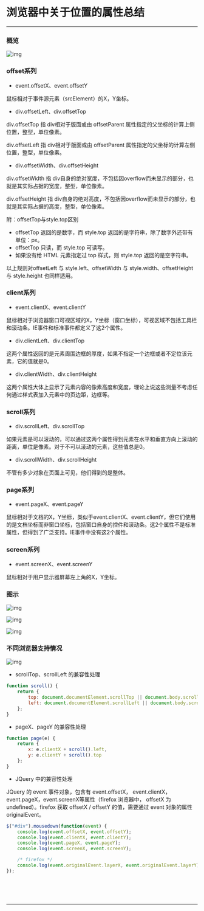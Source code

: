 # 浏览器中关于位置的属性总结

---

### 概览

![img](images/1550146566572.webp)

### offset系列

* event.offsetX、event.offsetY

鼠标相对于事件源元素（srcElement）的X，Y坐标。

* div.offsetLeft、div.offsetTop

div.offsetTop 指 div相对于版面或由 offsetParent 属性指定的父坐标的计算上侧位置，整型，单位像素。

div.offsetLeft 指 div相对于版面或由 offsetParent 属性指定的父坐标的计算左侧位置，整型，单位像素。

* div.offsetWidth、div.offsetHeight

div.offsetWidth 指 div自身的绝对宽度，不包括因overflow而未显示的部分，也就是其实际占据的宽度，整型，单位像素。

div.offsetHeight 指 div自身的绝对高度，不包括因overflow而未显示的部分，也就是其实际占据的高度，整型，单位像素。

附：offsetTop与style.top区别

* offsetTop 返回的是数字，而 style.top 返回的是字符串，除了数字外还带有单位：px。
* offsetTop 只读，而 style.top 可读写。
* 如果没有给 HTML 元素指定过 top 样式，则 style.top 返回的是空字符串。

以上规则对offsetLeft 与 style.left、offsetWidth 与 style.width、offsetHeight 与 style.height 也同样适用。

### client系列

* event.clientX、event.clientY

鼠标相对于浏览器窗口可视区域的X，Y坐标（窗口坐标），可视区域不包括工具栏和滚动条。IE事件和标准事件都定义了这2个属性。

* div.clientLeft、div.clientTop

这两个属性返回的是元素周围边框的厚度，如果不指定一个边框或者不定位该元素，它的值就是0。

* div.clientWidth、div.clientHeight

这两个属性大体上显示了元素内容的像素高度和宽度，理论上说这些测量不考虑任何通过样式表加入元素中的页边距，边框等。

### scroll系列

* div.scrollLeft、div.scrollTop

如果元素是可以滚动的，可以通过这两个属性得到元素在水平和垂直方向上滚动的距离，单位是像素。对于不可以滚动的元素，这些值总是0。

* div.scrollWidth、div.scrollHeight

不管有多少对象在页面上可见，他们得到的是整体。

### page系列

* event.pageX、event.pageY

鼠标相对于文档的X，Y坐标，类似于event.clientX、event.clientY，但它们使用的是文档坐标而非窗口坐标，包括窗口自身的控件和滚动条。这2个属性不是标准属性，但得到了广泛支持。IE事件中没有这2个属性。

### screen系列

* event.screenX、event.screenY

鼠标相对于用户显示器屏幕左上角的X，Y坐标。

### 图示

![img](images/1550146566569.jpg)

![img](images/1550146566568.jpg)

![img](images/1550146566567.jpg)

### 不同浏览器支持情况

![img](images/1550146566566.png)

* scrollTop、scrollLeft 的兼容性处理

~~~javascript
function scroll() {
	return {
		top: document.documentElement.scrollTop || document.body.scrollTop,
		left: document.documentElement.scrollLeft || document.body.scrollLeft
	};
}
~~~

* pageX、pageY 的兼容性处理

~~~javascript
function page(e) {
	return {
		x: e.clientX + scroll().left,
		y: e.clientY + scroll().top
	};
}
~~~

* JQuery 中的兼容性处理

JQuery 的 event 事件对象，包含有 event.offsetX， event.clientX，event.pageX，event.screenX等属性（firefox 浏览器中， offsetX 为 undefined）。firefox 获取 offsetX / offsetY 的值，需要通过 event 对象的属性 originalEvent。

~~~javascript
$("#div").mousedown(function(event) {
	console.log(event.offsetX, event.offsetY);
	console.log(event.clientX, event.clientY);
	console.log(event.pageX, event.pageY);
	console.log(event.screenX, event.screenY);

	/* firefox */
	console.log(event.originalEvent.layerX, event.originalEvent.layerY);
});
~~~



<br/><br/><br/>

---

